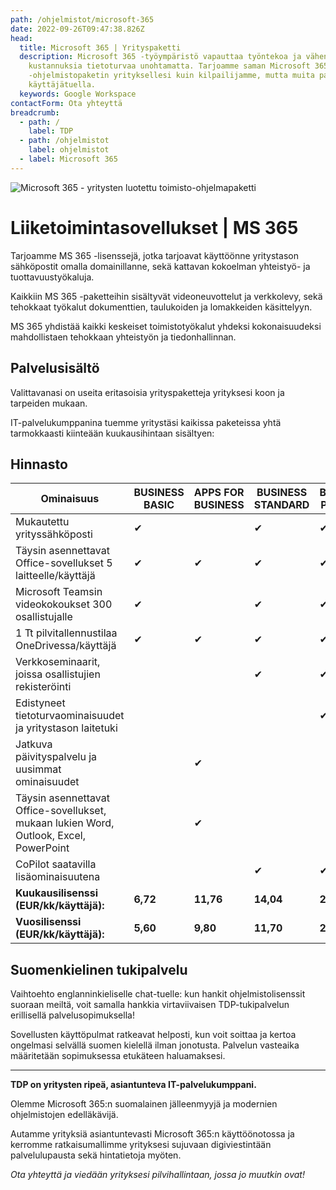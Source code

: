 ```yaml
---
path: /ohjelmistot/microsoft-365
date: 2022-09-26T09:47:38.826Z
head:
  title: Microsoft 365 | Yrityspaketti
  description: Microsoft 365 -työympäristö vapauttaa työntekoa ja vähentää
    kustannuksia tietoturvaa unohtamatta. Tarjoamme saman Microsoft 365
    -ohjelmistopaketin yrityksellesi kuin kilpailijamme, mutta muita paremmalla
    käyttäjätuella.
  keywords: Google Workspace
contactForm: Ota yhteyttä
breadcrumb:
  - path: /
    label: TDP
  - path: /ohjelmistot
    label: ohjelmistot
  - label: Microsoft 365
---
```

![Microsoft 365 - yritysten luotettu toimisto-ohjelmapaketti](/assets/365-tinified.jpg "Microsoft 365")

# Liiketoimintasovellukset | MS 365

Tarjoamme MS 365 -lisenssejä, jotka tarjoavat käyttöönne yritystason sähköpostit omalla domainillanne, sekä kattavan kokoelman yhteistyö- ja tuottavuustyökaluja.

Kaikkiin MS 365  -paketteihin sisältyvät videoneuvottelut ja verkkolevy, sekä tehokkaat työkalut dokumenttien, taulukoiden ja lomakkeiden käsittelyyn.

MS 365 yhdistää kaikki keskeiset toimistotyökalut yhdeksi kokonaisuudeksi mahdollistaen tehokkaan yhteistyön ja tiedonhallinnan. 

## Palvelusisältö

Valittavanasi on useita eritasoisia yrityspaketteja yrityksesi koon ja tarpeiden mukaan. 

IT-palvelukumppanina tuemme yritystäsi kaikissa paketeissa yhtä tarmokkaasti kiinteään kuukausihintaan sisältyen:


## Hinnasto

| Ominaisuus                                                   | BUSINESS BASIC | APPS FOR BUSINESS | BUSINESS STANDARD | BUSINESS PREMIUM |
| ------------------------------------------------------------ | -------------- | ----------------- | ----------------- | ---------------- |
| M﻿ukautettu yrityssähköposti                                | ✔              |                   | ✔                 | ✔                |
| Täysin asennettavat Office-sovellukset  5 laitteelle/käyttäjä                           | ✔              | ✔                 | ✔                 | ✔                |
| Microsoft Teamsin videokokoukset 300 osallistujalle                                       | ✔              |                   | ✔                 | ✔                |
| 1 Tt pilvitallennustilaa OneDrivessa/käyttäjä | ✔              | ✔                 | ✔                 | ✔                |
| Verkkoseminaarit, joissa osallistujien rekisteröinti |               |                  | ✔                 | ✔                |
| Edistyneet tietoturvaominaisuudet ja yritystason laitetuki                                             |                |                   |                   | ✔                |
| Jatkuva päivityspalvelu ja uusimmat ominaisuudet                                            |                |  ✔                  |                   |                |
| Täysin asennettavat Office-sovellukset, mukaan lukien Word, Outlook, Excel, PowerPoint                                            |                |  ✔                  |                   |                |
| CoPilot saatavilla lisäominaisuutena                                             |                |                   |  ✔                 | ✔                |
| **Kuukausilisenssi (EUR/kk/käyttäjä):**                                 | **6,72**       | **11,76**         | **14,04**         | **24,72**        |
| **Vuosilisenssi (EUR/kk/käyttäjä):**               | **5,60**       | **9,80**          | **11,70**         | **20,60**        |


## Suomenkielinen tukipalvelu

Vaihtoehto englanninkieliselle chat-tuelle: kun hankit ohjelmistolisenssit suoraan meiltä, voit samalla hankkia virtaviivaisen TDP-tukipalvelun erillisellä palvelusopimuksella! 

Sovellusten käyttöpulmat ratkeavat helposti, kun voit soittaa ja kertoa ongelmasi selvällä suomen kielellä ilman jonotusta. Palvelun vasteaika määritetään sopimuksessa etukäteen haluamaksesi.

- - -

**TDP on yritysten ripeä, asiantunteva IT-palvelukumppani.** 

Olemme Microsoft 365:n suomalainen jälleenmyyjä ja modernien ohjelmistojen edelläkävijä. 

Autamme yrityksiä asiantuntevasti Microsoft 365:n käyttöönotossa ja kerromme ratkaisumallimme yrityksesi sujuvaan digiviestintään palvelulupausta sekä hintatietoja myöten. 

*Ota yhteyttä ja viedään yrityksesi pilvihallintaan, jossa jo muutkin ovat!*